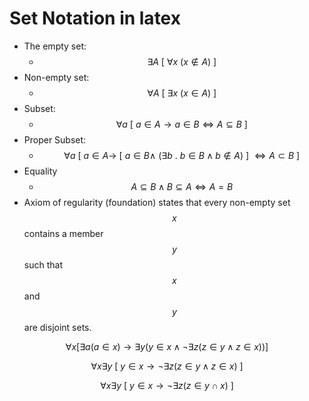 # Set Notation in latex


- The empty set:
  - $$\exists A\ [\ \forall x\ ( x \not\in A) \ ]$$
- Non-empty set:
  - $$\forall A\ [\ \exists x\ ( x \in A) \ ]$$
- Subset:
  - $$\forall a\ [\ a \in A \to a \in B \iff A \subseteq B \ ]$$
- Proper Subset:
  - $$\forall a\ [ \ a \in A \to \ [ \ a \in B \land \ (\exists b\ . \ b\in B \land b \not\in A) \ ] \ \iff A \subset B \ ]$$
- Equality
  - $$A \subseteq B \land B \subseteq A \iff A=B$$
- Axiom of regularity (foundation) states that every non-empty set $$x$$ contains a member $$y$$ such that $$x$$ and $$y$$ are disjoint sets.

$$
\forall x[
  \exists a(a\in x) \to 
  \exists y(y\in x  \land 
  \lnot \exists z (z \in y \land z \in x)
  )
]
$$

$$
\forall x \exists y \ [ \
  y\in x \to \lnot \exists z (z \in y \land z \in x)
\ ]
$$

$$
\forall x \exists y \ [ \
  y\in x \to \lnot \exists z (z \in y \cap x)
\ ]
$$
